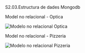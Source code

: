 S2.03.Estructura de dades Mongodb

Model no relacional - Optica

![Modelo no relacional Optica](https://user-images.githubusercontent.com/107498443/193459714-7619931f-884e-4f49-afaa-9bb31aff15bc.png)

Model no relacional - Pizzeria

![Modelo no relacional Pizzeria](https://user-images.githubusercontent.com/107498443/193464047-e6ab0e6b-9927-488f-8935-a77ab1fcce36.png)
